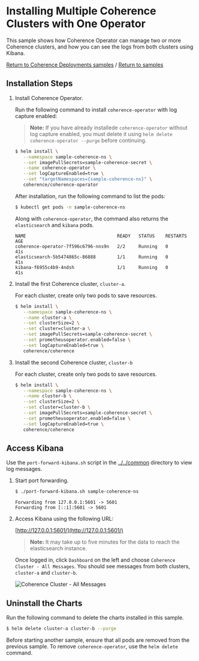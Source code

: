 # Installing Multiple Coherence Clusters with One Operator

This sample shows how Coherence Operator can manage two or more Coherence clusters, and
how you can see the logs from both clusters using Kibana.

[Return to Coherence Deployments samples](../) / [Return to samples](../../README.md#list-of-samples)

## Installation Steps

1. Install Coherence Operator.

   Run the following command to install `coherence-operator` with log capture enabled:

   > **Note:** If you have already installede `coherence-operator` without log capture enabled, you
   > must delete it using `helm delete coherence-operator --purge` before continuing.

   ```bash
   $ helm install \
      --namespace sample-coherence-ns \
      --set imagePullSecrets=sample-coherence-secret \
      --name coherence-operator \
      --set logCaptureEnabled=true \
      --set "targetNamespaces={sample-coherence-ns}" \
      coherence/coherence-operator  
   ```

   After installation, run the following command to list the pods:

   ```bash
   $ kubectl get pods -n sample-coherence-ns
   ```
   Along with `coherence-operator`, the command also returns the `elasticsearch` and `kibana` pods.
   ```console
   NAME                                  READY   STATUS    RESTARTS   AGE
   coherence-operator-7f596c6796-nns9n   2/2     Running   0          41s
   elasticsearch-5b5474865c-86888        1/1     Running   0          41s
   kibana-f6955c4b9-4ndsh                1/1     Running   0          41s
   ```
2. Install the first Coherence cluster, `cluster-a`.

   For each cluster, create only two pods to save  resources.

   ```bash
   $ helm install \
      --namespace sample-coherence-ns \
      --name cluster-a \
      --set clusterSize=2 \
      --set cluster=cluster-a \
      --set imagePullSecrets=sample-coherence-secret \
      --set prometheusoperator.enabled=false \
      --set logCaptureEnabled=true \
      coherence/coherence
   ```

3. Install the second Coherence cluster, `cluster-b`

   For each cluster, create only two pods to save resources.

   ```bash
   $ helm install \
      --namespace sample-coherence-ns \
      --name cluster-b \
      --set clusterSize=2 \
      --set cluster=cluster-b \
      --set imagePullSecrets=sample-coherence-secret \
      --set prometheusoperator.enabled=false \
      --set logCaptureEnabled=true \
      coherence/coherence
   ```

## Access Kibana

Use the `port-forward-kibana.sh` script in the
[../../common](../../common) directory to view log messages.

1. Start port forwarding.

   ```bash
   $ ./port-forward-kibana.sh sample-coherence-ns
   ```
   ```console
   Forwarding from 127.0.0.1:5601 -> 5601
   Forwarding from [::1]:5601 -> 5601
   ```
2. Access Kibana using the following URL:

   [http://127.0.0.1:5601/](http://127.0.0.1:5601/)

   > **Note:** It may take up to five minutes for the data to reach the elasticsearch instance.   

   Once logged in, click `Dashboard` on the left and choose `Coherence Cluster - All Messages`.
   You should see messages from both clusters, `cluster-a` and `cluster-b`.

   ![Coherence Cluster - All Messages](img/kibana-dashboard.png)


## Uninstall the Charts

Run the following command to delete the charts installed in this sample.

```bash
$ helm delete cluster-a cluster-b --purge
```

Before starting another sample, ensure that all pods are removed from the previous sample. To remove `coherence-operator`, use the `helm delete` command.

